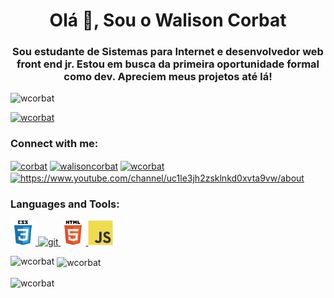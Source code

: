 <h1 align="center">Olá 👋, Sou o Walison Corbat</h1>
<h3 align="center">Sou estudante de Sistemas para Internet e desenvolvedor web front end jr. Estou em busca da primeira oportunidade formal como dev. Apreciem meus projetos até lá!</h3>

<p align="left"> <img src="https://komarev.com/ghpvc/?username=wcorbat&label=Profile%20views&color=0e75b6&style=flat" alt="wcorbat" /> </p>

<p align="left"> <a href="https://github.com/ryo-ma/github-profile-trophy"><img src="https://github-profile-trophy.vercel.app/?username=wcorbat" alt="wcorbat" /></a> </p>

<h3 align="left">Connect with me:</h3>
<p align="left">
<a href="https://dev.to/corbat" target="blank"><img align="center" src="https://raw.githubusercontent.com/rahuldkjain/github-profile-readme-generator/master/src/images/icons/Social/devto.svg" alt="corbat" height="30" width="40" /></a>
<a href="https://linkedin.com/in/walisoncorbat" target="blank"><img align="center" src="https://raw.githubusercontent.com/rahuldkjain/github-profile-readme-generator/master/src/images/icons/Social/linked-in-alt.svg" alt="walisoncorbat" height="30" width="40" /></a>
<a href="https://instagram.com/wcorbat" target="blank"><img align="center" src="https://raw.githubusercontent.com/rahuldkjain/github-profile-readme-generator/master/src/images/icons/Social/instagram.svg" alt="wcorbat" height="30" width="40" /></a>
<a href="https://www.youtube.com/c/https://www.youtube.com/channel/uc1le3jh2zsklnkd0xvta9vw/about" target="blank"><img align="center" src="https://raw.githubusercontent.com/rahuldkjain/github-profile-readme-generator/master/src/images/icons/Social/youtube.svg" alt="https://www.youtube.com/channel/uc1le3jh2zsklnkd0xvta9vw/about" height="30" width="40" /></a>
</p>

<h3 align="left">Languages and Tools:</h3>
<p align="left"> <a href="https://www.w3schools.com/css/" target="_blank" rel="noreferrer"> <img src="https://raw.githubusercontent.com/devicons/devicon/master/icons/css3/css3-original-wordmark.svg" alt="css3" width="40" height="40"/> </a> <a href="https://git-scm.com/" target="_blank" rel="noreferrer"> <img src="https://www.vectorlogo.zone/logos/git-scm/git-scm-icon.svg" alt="git" width="40" height="40"/> </a> <a href="https://www.w3.org/html/" target="_blank" rel="noreferrer"> <img src="https://raw.githubusercontent.com/devicons/devicon/master/icons/html5/html5-original-wordmark.svg" alt="html5" width="40" height="40"/> </a> <a href="https://developer.mozilla.org/en-US/docs/Web/JavaScript" target="_blank" rel="noreferrer"> <img src="https://raw.githubusercontent.com/devicons/devicon/master/icons/javascript/javascript-original.svg" alt="javascript" width="40" height="40"/> </a> </p>

<p><img align="left" src="https://github-readme-stats.vercel.app/api/top-langs?username=wcorbat&show_icons=true&locale=en&layout=compact" alt="wcorbat" /></p>

<p>&nbsp;<img align="center" src="https://github-readme-stats.vercel.app/api?username=wcorbat&show_icons=true&locale=en" alt="wcorbat" /></p>

<p><img align="center" src="https://github-readme-streak-stats.herokuapp.com/?user=wcorbat&" alt="wcorbat" /></p>
